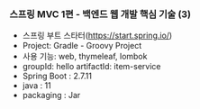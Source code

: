 ### 스프링 MVC 1편 - 백엔드 웹 개발 핵심 기술 (3)
- 스프링 부트 스타터(https://start.spring.io/)
- Project: Gradle - Groovy Project
- 사용 기능: web, thymeleaf, lombok
- groupId: hello artifactId: item-service
- Spring Boot : 2.7.11
- java : 11
- packaging : Jar
